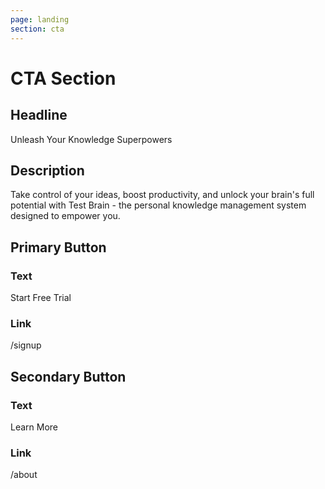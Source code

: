 ```yaml
---
page: landing
section: cta
---
```

# CTA Section

## Headline
Unleash Your Knowledge Superpowers

## Description
Take control of your ideas, boost productivity, and unlock your brain's full potential with Test Brain - the personal knowledge management system designed to empower you.

## Primary Button
### Text
Start Free Trial

### Link
/signup

## Secondary Button
### Text
Learn More

### Link
/about
